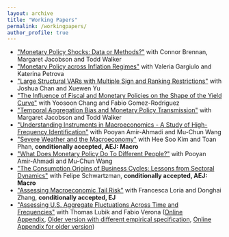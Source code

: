 ```yaml
---
layout: archive
title: "Working Papers"
permalink: /workingpapers/
author_profile: true
---
```


*    ["Monetary Policy Shocks: Data or Methods?"](https://cm1518.github.io/files/BMW.pdf) with Connor Brennan, Margaret Jacobson and Todd Walker
*    ["Monetary Policy across Inflation Regimes"](https://cm1518.github.io/files/Monetary_Policy_across_Inflation_Regimes.pdf) with Valeria Gargiulo and Katerina Petrova
*    ["Large Structural VARs with Multiple Sign and Ranking Restrictions"](https://cm1518.github.io/files/SVAR-sign.pdf) with Joshua Chan and Xuewen Yu 
*    ["The Influence of Fiscal and Monetary Policies on the Shape of the Yield Curve"](https://cm1518.github.io/files/yield_curve_website.pdf) with Yoosoon Chang and Fabio Gomez-Rodriguez 
*    ["Temporal Aggregation Bias and Monetary Policy Transmission"](https://cm1518.github.io/files/JMW.pdf) with Margaret Jacobson and Todd Walker
*    ["Understanding Instruments in Macroeconomics - A Study of High-Frequency Identification"](https://cm1518.github.io/files/Proxy_VAR_.pdf) with Pooyan Amir-Ahmadi and Mu-Chun Wang
*    ["Severe Weather and the Macroeconomy"](https://cm1518.github.io/files/weather_web.pdf) with Hee Soo Kim and Toan Phan, **conditionally accepted, AEJ: Macro** 
*    ["What Does Monetary Policy Do To Different People?"](https://cm1518.github.io/files/inequality_monetary_policy_web.pdf) with Pooyan Amir-Ahmadi and Mu-Chun Wang
*    ["The Consumption Origins of Business Cycles: Lessons from Sectoral Dynamics"](https://cm1518.github.io/files/MS.pdf) with Felipe Schwartzman, **conditionally accepted, AEJ: Macro**   
*   ["Assessing Macroeconomic Tail Risk"](https://cm1518.github.io/files/MacroRisk.pdf) with Francesca Loria and Donghai Zhang, **conditionally accepted, EJ** 
*    ["Assessing U.S. Aggregate Fluctuations Across Time and Frequencies"](https://cm1518.github.io/files/LubikMatthesVerona_Revision.pdf) with Thomas Lubik and Fabio Verona ([Online Appendix](https://cm1518.github.io/files/LubikMatthesVerona_Revision_Appendix.pdf), [Older version with different empirical specification](https://cm1518.github.io/files/LMV.pdf), [Online Appendix for older version](https://cm1518.github.io/files/OnlineAppLMV.pdf)) 

